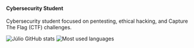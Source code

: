#### Cybersecurity Student
Cybersecurity student focused on pentesting, ethical hacking, and Capture The Flag (CTF) challenges.



  ![Júlio GitHub stats](https://github-readme-stats.vercel.app/api?username=juliooest&show_icons=true&theme=cobalt)
  ![Most used languages](https://github-readme-stats.vercel.app/api/top-langs/?username=juliooest&layout=compact)









